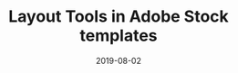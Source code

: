 ---
layout: post
title: Layout Tools in Adobe Stock templates
date: 2019-08-02
categories: education
root: /work/
description: Article detailing features in Adobe Stock templates for InDesign
redirect: https://blog.adobe.com/en/2019/08/02/layout-tools-in-adobe-stock-templates#gs.l1qa7z
---